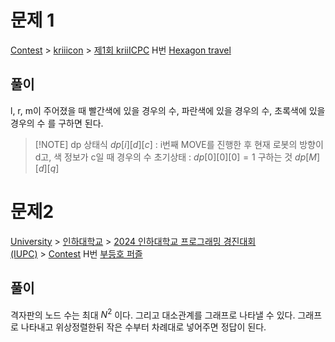 # 문제 1
[Contest](https://www.acmicpc.net/category/45) > [kriiicon](https://www.acmicpc.net/category/319) > [제1회 kriiICPC](https://www.acmicpc.net/category/detail/1359) H번
[Hexagon travel](https://www.acmicpc.net/problem/10896)

## 풀이
l, r, m이 주어졌을 때 빨간색에 있을 경우의 수, 파란색에 있을 경우의 수, 초록색에 있을 경우의 수
를 구하면 된다. 

>[!NOTE] dp 상태식
>$dp[i][d][c]$ : i번째 MOVE를 진행한 후 현재 로봇의 방향이 d고, 색 정보가 c일 때 경우의 수
>초기상태 : $dp[0][0][0]=1$
>구하는 것 $dp[M][d][q]$



# 문제2 
[University](https://www.acmicpc.net/category/5) > [인하대학교](https://www.acmicpc.net/category/336) > [2024 인하대학교 프로그래밍 경진대회(IUPC)](https://www.acmicpc.net/category/1035) > [Contest](https://www.acmicpc.net/category/detail/4213) H번
[부등호 퍼즐](https://www.acmicpc.net/problem/31854)

## 풀이
격자판의 노드 수는 최대 $N^2$ 이다. 그리고 대소관계를 그래프로 나타낼 수 있다. 
그래프로 나타내고 위상정렬한뒤 작은 수부터 차례대로 넣어주면 정답이 된다. 




